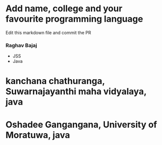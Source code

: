 # Add name, college and your favourite programming language

Edit this markdown file and commit the PR

### Raghav Bajaj
- JSS
- Java

# kanchana chathuranga, Suwarnajayanthi maha vidyalaya, java
# Oshadee Gangangana, University of Moratuwa, java